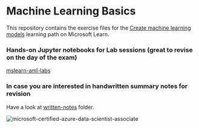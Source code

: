# Machine Learning Basics

This repository contains the exercise files for the [Create machine learning models](https://docs.microsoft.com/learn/paths/create-machine-learn-models/) learning path on Microsoft Learn.

### Hands-on Jupyter notebooks for Lab sessions (great to revise on the day of the exam)

[mslearn-aml-labs](https://github.com/nikkhil13/azure-ml-certification/tree/master/mslearn-aml-labs)


### In case you are interested in handwritten summary notes for revision

Have a look at [written-notes](https://github.com/nikkhil13/azure-ml-certification/tree/master/written-notes) folder.

![microsoft-certified-azure-data-scientist-associate](https://user-images.githubusercontent.com/17868964/100978754-da48b100-3568-11eb-9d55-1f91b321075c.png)
